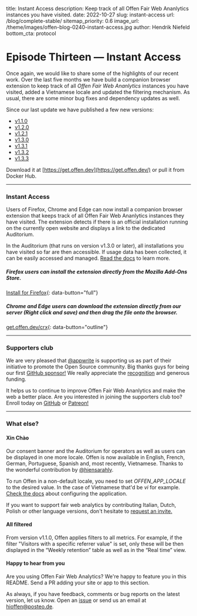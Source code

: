 title: Instant Access
description: Keep track of all Offen Fair Web Ananlytics instances you have visited.
date: 2022-10-27
slug: instant-access
url: /blog/complete-stable/
sitemap_priority: 0.6
image_url: /theme/images/offen-blog-0240-instant-access.jpg
author: Hendrik Niefeld
bottom_cta: protocol

# Episode Thirteen — Instant Access

Once again, we would like to share some of the highlights of our recent work. Over the last five months we have build a companion browser extension to keep track of all *Offen Fair Web Ananlytics* instances you have visited, added a Vietnamese locale and updated the filtering mechanism. As usual, there are some minor bug fixes and dependency updates as well.

Since our last update we have published a few new versions:

- [v1.1.0](https://github.com/offen/offen/releases/tag/v1.1.0)
- [v1.2.0](https://github.com/offen/offen/releases/tag/v1.2.0)
- [v1.2.1](https://github.com/offen/offen/releases/tag/v1.2.1)
- [v1.3.0](https://github.com/offen/offen/releases/tag/v1.3.0)
- [v1.3.1](https://github.com/offen/offen/releases/tag/v1.3.1)
- [v1.3.2](https://github.com/offen/offen/releases/tag/v1.3.2)
- [v1.3.3](https://github.com/offen/offen/releases/tag/v1.3.3)

Download it at [https://get.offen.dev](https://get.offen.dev/) or pull it from Docker Hub.

---

### Instant Access

Users of Firefox, Chrome and Edge can now install a companion browser extension that keeps track of all Offen Fair Web Ananlytics instances they have visited. The extension detects if there is an official installation running on the currently open website and displays a link to the dedicated Auditorium.

In the Auditorium (that runs on version v1.3.0 or later), all installations you have visited so far are then accessible. If usage data has been collected, it can be easily accessed and managed. [Read the docs](https://docs.offen.dev/using-offen/browser-extension/) to learn more.

##### Firefox users can install the extension directly from the Mozilla Add-Ons Store.
[Install for Firefox](https://addons.mozilla.org/en-US/firefox/addon/offen-instant-access/){: data-button="full"}

##### *Chrome and Edge* users can download the extension directly from our server (Right click and save) and then drag the file onto the browser.
[get.offen.dev/crx](https://get.offen.dev/crx){: data-button="outline"}

---

### Supporters club

We are very pleased that [@appwrite](https://twitter.com/appwrite) is supporting us as part of their initiative to promote the Open Source community. Big thanks guys for being our first [GitHub sponsor!](https://github.com/sponsors/offen)
We really appreciate the [recognition](https://dev.to/appwrite/appwrite-loves-open-source-why-i-chose-to-sponsor-offen-5efn) and generous funding.

It helps us to continue to improve Offen Fair Web Ananlytics and make the web a better place. Are you interested in joining the supporters club too? Enroll today on [GitHub](https://github.com/sponsors/offen) or [Patreon!](https://www.patreon.com/offen)

---

### What else?

#### Xin Chào

Our consent banner and the Auditorium for operators as well as users can be displayed in one more locale. Offen is now available in English, French, German, Portuguese, Spanish and, most recently, Vietnamese. Thanks to the wonderful contribution by [@hiensarahly](https://github.com/hiensarahly).

To run Offen in a non-default locale, you need to set *OFFEN_APP_LOCALE* to the desired value. In the case of Vietnamese that'd be *vi* for example. [Check the docs](https://docs.offen.dev/running-offen/configuring-the-application/#application) about configuring the application.

If you want to support fair web analytics by contributing Italian, Dutch, Polish or other language versions, don't hesitate to [request an invite.](mailto:hioffen@posteo.de)

#### All filtered

From version v1.1.0, Offen applies filters to all metrics. For example, if the filter "Visitors with a specific referrer value" is set, only these will be then displayed in the “Weekly retention” table as well as in the “Real time” view.

#### Happy to hear from you

Are you using Offen Fair Web Analytics? We're happy to feature you in this README. Send a PR adding your site or app to this section.

As always, if you have feedback, comments or bug reports on the latest version, let us know. Open an [issue](https://github.com/offen/offen/issues) or send us an email at [hioffen@posteo.de](mailto:hioffen@posteo.de).

